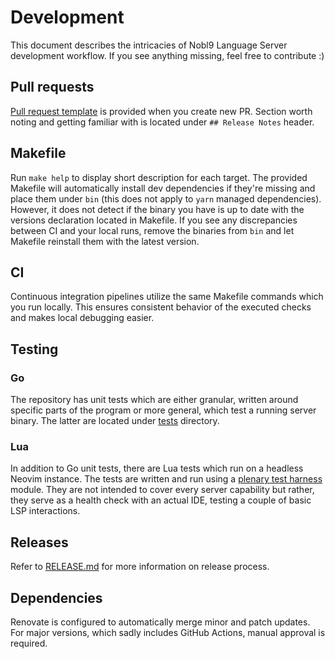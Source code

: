 # Development

This document describes the intricacies of Nobl9 Language Server development workflow.
If you see anything missing, feel free to contribute :)

## Pull requests

[Pull request template](../.github/pull_request_template.md)
is provided when you create new PR.
Section worth noting and getting familiar with is located under
`## Release Notes` header.

## Makefile

Run `make help` to display short description for each target.
The provided Makefile will automatically install dev dependencies if they're
missing and place them under `bin`
(this does not apply to `yarn` managed dependencies).
However, it does not detect if the binary you have is up to date with the
versions declaration located in Makefile.
If you see any discrepancies between CI and your local runs, remove the
binaries from `bin` and let Makefile reinstall them with the latest version.

## CI

Continuous integration pipelines utilize the same Makefile commands which
you run locally. This ensures consistent behavior of the executed checks
and makes local debugging easier.

## Testing

### Go

The repository has unit tests which are either granular,
written around specific parts of the program or more general,
which test a running server binary.
The latter are located under [tests](../tests) directory.

### Lua

In addition to Go unit tests, there are Lua tests which run on a headless
Neovim instance.
The tests are written and run using a
[plenary test harness](https://github.com/nvim-lua/plenary.nvim?tab=readme-ov-file#plenarytest_harness) module.
They are not intended to cover every server capability but rather,
they serve as a health check with an actual IDE, testing a couple of basic
LSP interactions.

## Releases

Refer to [RELEASE.md](./RELEASE.md) for more information on release process.

## Dependencies

Renovate is configured to automatically merge minor and patch updates.
For major versions, which sadly includes GitHub Actions, manual approval
is required.
